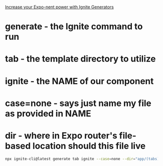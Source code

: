 [Increase your Expo-nent power with Ignite Generators](https://expo.dev/blog/increase-your-expo-power-with-ignite-generators)

# generate - the Ignite command to run

# tab - the template directory to utilize

# ignite - the NAME of our component

# case=none - says just name my file as provided in NAME

# dir - where in Expo router's file-based location should this file live

```bash
npx ignite-cli@latest generate tab ignite --case=none --dir="app/(tabs)"
```
